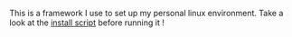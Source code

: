 This is a framework I use to set up my personal linux environment. Take a look at the [install script](install.sh) before running it !